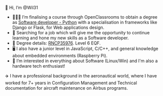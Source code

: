 👋 Hi, I’m @Wil31  
- 👨‍🎓🐍 I’m finalising a course through OpenClassrooms to obtain a degree as [Software developer - Python](https://openclassrooms.com/en/paths/518-developpeur-dapplication-python) with a specialisation in frameworks like Django or Flask, for Web applications design.  
- 🔎 Searching for a job which will give me the opportunity to continue learning and hone my new skills as a Software developer.  
- 📜 Degree details: [RNCP35976](https://www.francecompetences.fr/recherche/rncp/35976/). Level 6 EQF.  
- 🖥️ I also have a junior level in JavaScript, C/C++, and general knowledge about embedded environments (Raspberry Pi).  
- 👀 I’m interested in everything about Software (Linux/Win) and I'm also a hardware tech enthusiast!  

✈️ I have a professional background in the aeronautical world, where I have worked for 7+ years in Configuration Management and Technical documentation for aircraft maintenance on Airbus programs.


<!---
Wil31/Wil31 is a ✨ special ✨ repository because its `README.md` (this file) appears on your GitHub profile.
You can click the Preview link to take a look at your changes.
--->
